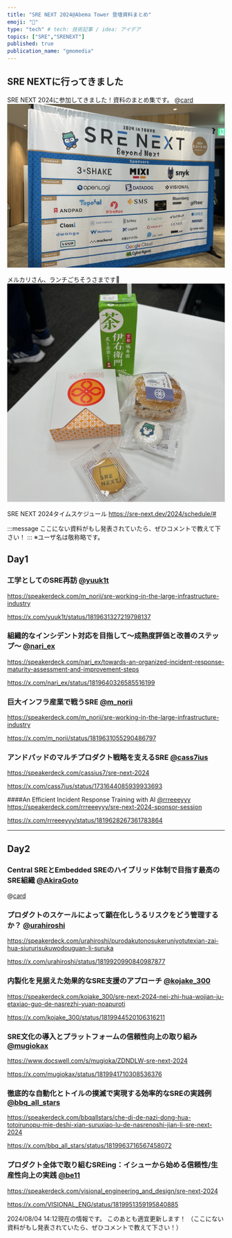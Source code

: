 ```yaml
---
title: "SRE NEXT 2024@Abema Tower 登壇資料まとめ"
emoji: "📣"
type: "tech" # tech: 技術記事 / idea: アイデア
topics: ["SRE","SRENEXT"]
published: true
publication_name: "gmomedia"
---
```


## SRE NEXTに行ってきました
SRE NEXT 2024に参加してきました！資料のまとめ集です。
@[card](https://sre-next.dev/2024/)
![会場の看板](/images/0d8e8f42508a6b/1.jpg)

メルカリさん、ランチごちそうさまです🍞
![メルカリさん提供ランチ](/images/0d8e8f42508a6b/2.jpg)

SRE NEXT 2024タイムスケジュール
https://sre-next.dev/2024/schedule/#

:::message
ここにない資料がもし発表されていたら、ぜひコメントで教えて下さい！
:::
※ユーザ名は敬称略です。

## Day1
### 工学としてのSRE再訪 [@yuuk1t](https://twitter.com/yuuk1t)

https://speakerdeck.com/m_norii/sre-working-in-the-large-infrastructure-industry

https://x.com/yuuk1t/status/1819631327219798137


### 組織的なインシデント対応を目指して〜成熟度評価と改善のステップ〜 [@nari_ex](https://twitter.com/nari_ex)
https://speakerdeck.com/nari_ex/towards-an-organized-incident-response-maturity-assessment-and-improvement-steps

https://x.com/nari_ex/status/1819640326585516199

### 巨大インフラ産業で戦うSRE [@m_norii](https://twitter.com/m_norii)
https://speakerdeck.com/m_norii/sre-working-in-the-large-infrastructure-industry

https://x.com/m_norii/status/1819631055290486797

### アンドパッドのマルチプロダクト戦略を支えるSRE [@cass7ius](https://twitter.com/cass7ius)
https://speakerdeck.com/cassius7/sre-next-2024

https://x.com/cass7ius/status/1731644085939933693

####An Efficient Incident Response Training with AI [@rrreeeyyy](https://twitter.com/rrreeeyyy)
https://speakerdeck.com/rrreeeyyy/sre-next-2024-sponsor-session

https://x.com/rrreeeyyy/status/1819628267361783864

-----
## Day2
### Central SREとEmbedded SREのハイブリッド体制で目指す最高のSRE組織 [@AkiraGoto](https://github.com/AkiraGoto)
@[card](https://speakerdeck.com/akiragoto/central-sretoembedded-srenohaiburitudoti-zhi-demu-zhi-suzui-gao-nosrezu-zhi)

### プロダクトのスケールによって顕在化しうるリスクをどう管理するか？ [@urahiroshi](https://twitter.com/urahiroshi)
https://speakerdeck.com/urahiroshi/purodakutonosukeruniyotutexian-zai-hua-siururisukuwodouguan-li-suruka

https://x.com/urahiroshi/status/1819920990840987877



### 内製化を見据えた効果的なSRE支援のアプローチ [@kojake_300](https://twitter.com/kojake_300)
https://speakerdeck.com/kojake_300/sre-next-2024-nei-zhi-hua-wojian-ju-etaxiao-guo-de-nasrezhi-yuan-noapuroti

https://x.com/kojake_300/status/1819944520106316211



### SRE文化の導入とプラットフォームの信頼性向上の取り組み [@mugiokax](https://twitter.com/mugiokax)
https://www.docswell.com/s/mugioka/ZDNDLW-sre-next-2024

https://x.com/mugiokax/status/1819941710308536376

### 徹底的な自動化とトイルの撲滅で実現する効率的なSREの実践例 [@bbq_all_stars](https://twitter.com/bbq_all_stars)
https://speakerdeck.com/bbqallstars/che-di-de-nazi-dong-hua-totoirunopu-mie-deshi-xian-suruxiao-lu-de-nasrenoshi-jian-li-sre-next-2024

https://x.com/bbq_all_stars/status/1819963716567458072

### プロダクト全体で取り組むSREing：イシューから始める信頼性/生産性向上の実践 [@be11](https://twitter.com/be11)
https://speakerdeck.com/visional_engineering_and_design/sre-next-2024

https://x.com/VISIONAL_ENG/status/1819951359195840885



2024/08/04 14:12現在の情報です。
このあとも適宜更新します！
（ここにない資料がもし発表されていたら、ぜひコメントで教えて下さい！）
